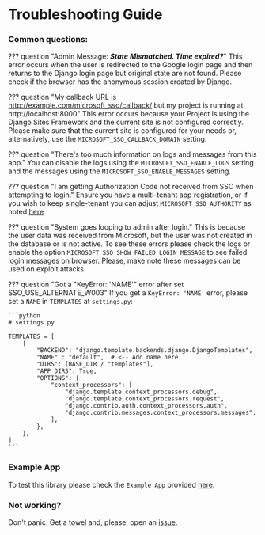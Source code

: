 # Troubleshooting Guide

### Common questions:

??? question "Admin Message: _**State Mismatched. Time expired?**_"
    This error occurs when the user is redirected to the Google login page and then returns to the Django login page but
    original state are not found. Please check if the browser has the anonymous session created by Django.

??? question "My callback URL is http://example.com/microsoft_sso/callback/ but my project is running at http://localhost:8000"
    This error occurs because your Project is using the Django Sites Framework and the current site is not configured correctly.
    Please make sure that the current site is configured for your needs or, alternatively, use the `MICROSOFT_SSO_CALLBACK_DOMAIN` setting.

??? question "There's too much information on logs and messages from this app."
    You can disable the logs using the `MICROSOFT_SSO_ENABLE_LOGS` setting and the messages using the `MICROSOFT_SSO_ENABLE_MESSAGES` setting.

??? question "I am getting Authorization Code not received from SSO when attempting to login."
    Ensure you have a multi-tenant app registration, or if you wish to keep single-tenant you can adjust `MICROSOFT_SSO_AUTHORITY` as noted [here](/docs/credentials.md)

??? question "System goes looping to admin after login."
    This is because the user data was received from Microsoft, but the user was not created in the database or is not active.
    To see these errors please check the logs or enable the option `MICROSOFT_SSO_SHOW_FAILED_LOGIN_MESSAGE` to see failed
    login messages on browser. Please, make note these messages can be used on exploit attacks.

??? question "Got a "KeyError: 'NAME'" error after set SSO_USE_ALTERNATE_W003"
    If you get a `KeyError: 'NAME'` error, please set a `NAME` in `TEMPLATES` at `settings.py`:

    ```python
    # settings.py

    TEMPLATES = [
        {
            "BACKEND": "django.template.backends.django.DjangoTemplates",
            "NAME" : "default",  # <-- Add name here
            "DIRS": [BASE_DIR / "templates"],
            "APP_DIRS": True,
            "OPTIONS": {
                "context_processors": [
                    "django.template.context_processors.debug",
                    "django.template.context_processors.request",
                    "django.contrib.auth.context_processors.auth",
                    "django.contrib.messages.context_processors.messages",
                ],
            },
        },
    ]
    ```

### Example App

To test this library please check the `Example App` provided [here](https://github.com/megalus/django-microsoft-sso/tree/main/example_microsoft_app).

### Not working?

Don't panic. Get a towel and, please, open an [issue](https://github.com/megalus/django-microsoft-sso/issues).
